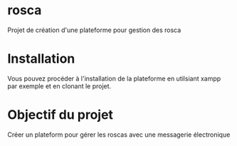 # rosca
Projet de création d'une plateforme pour gestion des rosca
# Installation 
Vous pouvez procéder à l'installation de la plateforme en utilsiant xampp par exemple et en clonant le projet.
# Objectif du projet 
Créer un plateform pour gérer les roscas avec une messagerie électronique
